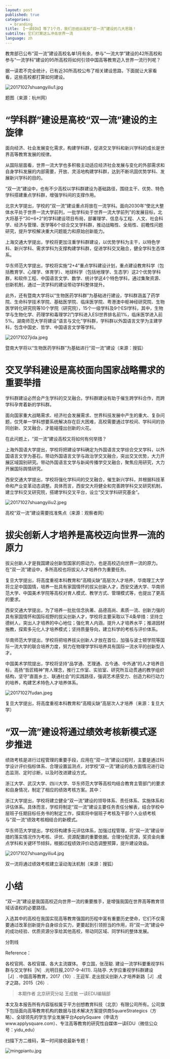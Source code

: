 ```yaml
---
layout: post
published: true
categories:
  - branding
title: 【一读EDU】等了1个月，我们总结出高校“双一流”建设的几大思路！
subtilte: 它们打算这么冲击世界一流
language: zh
---
```

教育部已公布“双一流”建设高校名单1月有余，参与“一流大学”建设的42所高校和参与“一流学科”建设的95所高校将如何引领中国高等教育迈入世界一流行列呢？

据一读君不完全统计，已有近30所高校公布了相关建设思路，下面就让大家看看，这些高校都打算如何建设。

![20171027shuangyiliu1.jpg]({{site.baseurl}}/image/20171027shuangyiliu1.jpg)

题图（来源：杭州网）

# “学科群”建设是高校“双一流”建设的主旋律
 
面向经济、社会发展变化需求，构建学科群，促进交叉学科和新兴学科的成长是世界高等教育发展的规律。

从国际层面看，世界一流大学也多积极主动适应经济社会发展与变化的外部需求和自身学科发展的内部需要，开放、灵活地构建学科群，达到不断巩固优势学科、发展新兴学科的目的。

“双一流”建设中，也有不少高校以学科群建设为基础路径，围绕主干、优势、特色学科搭建重点学科群，增强学科间的支撑作用。

北京大学提出，学校的“双⼀流”建设重点将放在⼀流学科。面向2030年“使北大整体⽔平处于世界一流大学前列，一批学科处于世界一流大学前列”的发展目标，北大将基于“30+6+2”的学科建设项目布局，部署理学、信息与工程、人文、社会科学、经济与管理、医学等6个综合交叉学科群，推动战略性、全局性、前瞻性问题研究，提升学校解决重大问题能力和原始创新能力。

上海交通大学提出，学校将更加注重学科群建设，以优势学科为主干，以特色学科、新兴学科、需求学科为支撑构建学科群，促进学科交叉融合，健全学科生态体系。

华东师范大学提出，学校将实施“2+4”重点学科建设计划，重点建设教育科学（包括教育学、心理学、体育学）、地球科学（包括地理学、生态学）这2个优势学科群，和软件工程、中国语言文学、数学、统计学这4个特色学科，通过集聚资源、创新机制，通过一流学科的建设带动学科整体提升。

此外，还有暨南大学将以“生物医药学科群”为基础进行建设，学科群涵盖了药学院、生命科学技术学院、基础医学院、临床医学院、粤港澳中枢神经研究院、生物医学转化研究院等10个学院（研究院），15个一级学科及9个ESI学科，其中，生物学与生物化学、药理学和毒理学2门学科进入ESI世界排名前1%，临床医学进入前5%。湖南师范大学将建设“语言与文化”学科群，学科群以外国语言文学为主建学科，包含中国史、哲学、中国语言文学等学科。

![20171027jida.jpeg]({{site.baseurl}}/image/20171027jida.jpeg)

暨南大学将以“生物医药学科群”为基础进行“双一流”建设（来源：搜狐）

# 交叉学科建设是高校面向国家战略需求的重要举措
 
学科群建设必然会产生学科的交叉融合。学科群建设有助于催生跨学科合作，而跨学科孕育着新的学科群。

面向国家重大战略需求、经济社会发展需求、世界科技发展中产生的重大、复杂问题，仅凭单一学科想要系统解决存在巨大困难，高校需要通过学校间、学科间的协同创新、交叉融合，才能碰撞出创新的火花。

在此问题上，“双一流”建设高校又将如何有何举措？

上海外国语大学提出，学校将把建设学科确定为外国语言文学综合交叉学科，以外国语言文学为基石，带动外国语言文学与政治学交叉融合，突出交叉优势，大力开展区域国别研究。带动外国语言文学与新闻传播学交叉融合，聚焦应用研究，大力开展国际舆情研究。

西安交通大学提出，学校将强化学科间的交叉融合，催生新兴学科，并根据科技革命和产业变革动态调整。具体而言，西安交大将健全和完善跨学科交叉研究机制，建立学科交叉研究院，搭建学科交叉平台，设立“交叉学科研究基金”。

![20171027shuangyiliu2.jpeg]({{site.baseurl}}/image/20171027shuangyiliu2.jpeg)

高校“双一流”建设需要找准焦点（来源：观察者网）

# 拔尖创新人才培养是高校迈向世界一流的原力
 
拔尖创新人才是我国建设创新型国家的原动力，也是高校迈向世界一流的原力。在“双一流”建设中，多所高校也将拔尖人才培养作为重要任务。

复旦大学提出，将高度重视本科教育和“高精尖缺”高层次人才培养，华南理工大学将立足中国国情，培养一批具有家国情怀的拔尖创新人才，西安交通大学、华南师范大学、中国美术学院等高校对育人模式、教学方式、管理模式等，也提出了更高的要求。

西安交通大学提出，为了培养一批批信念执著、品德高尚、素质一流、创新力强的具有家国情怀和国际视野的拔尖创新人才，学校将主要采取以下4条举措：坚持立德树人，突出人才培养的中心地位；强化育人内涵，提升人才培养水平；推进因材施教，探索多元化人才培养模式；坚持质量导向，建立科学的考核与评价体系。

华南师范大学提出，学校将把培养拔尖创新人才放在首位，加强与波士顿学院等国际一流大学的联合培养力度，努力在物理学学科培养具有国际一流水平的创新型人才。

中国美术学院提出，学校将坚持“品学通、艺理通、古今通、中外通”的人才培养目标，高扬“哲匠精神”育人理念，推行工作室、实验室、研究所互动贯通的教学组织结构，坚守“直面乡土、联通社会”的实践路径，强调艺术感受力、创造力和行动力的培养，构建艺术特色人才培养体系。

![20171027fudan.jpeg]({{site.baseurl}}/image/20171027fudan.jpeg)

复旦大学提出，将高度重视本科教育和“高精尖缺”高层次人才培养（来源：复旦大学）

# “双一流”建设将通过绩效考核新模式逐步推进
 
绩效考核是进行过程管理的重要手段，应用在“双一流”建设过程时，主要是通过科学设计评价指标体系、合理设置监测点，对学校“双一流“建设的各方面情况进行动态监测、定时诊断，以及时改进建设方式。

浙江大学、武汉大学、四川大学、华东师范大学等高校均结合教育主管部门的要求和自身情况，制定了相应的绩效考核方案。其中：

浙江大学提出，学校将建立健全“双一流”建设的领导体系、责任体系、实施体系和评估体系。具体而言，学校将制定“双一流”建设主要任务责任分解表，结合学校中层班子任期目标任务书的制定工作，探索将中层班子考核及干部个人业绩考核与“双一流”绩效考核相结合的新模式。

华东师范大学提出，学校将构建多元评估体系，加强过程管理，将“双一流”建设举措的落实情况作为考核、评优、资源配置的重要依据。合理分配资源，奖资金向重点学科和关键环节倾斜，根据过程绩效评价动态调整预算，提升建设效益。

![20171027shuangyiliu4.jpg]({{site.baseurl}}/image/20171027shuangyiliu4.jpg)

双一流将通过绩效考核建立滚动淘汰机制（来源：搜狐）

# 小结
 
“双一流”建设是我国高校迈向世界一流的重要推手，是增强我国在世界高等教育领域话语权的必要路径。

入选其中的高校在我国实现高等教育强国的历程中富有重要历史使命，它们不仅需要通过改革创新提升自身综合实力，更要起到引领担当的作用，将“双一流”建设中的成功经验、优质资源分享给其他高校，带动同区域、同学科的整体发展。

分割线

Reference：

各校官网、各校官媒、各大主流媒体。
李立国，张茂聪. 建设一流学科要重视学科群与交叉学科［N］.光明日报,2017-9-4(11).
马陆亭. 大学应重视学科群建设［J］. 中国高等教育，2017（10）.
王迎军. 走出拔尖创新人才培养新路［J］.成才之路，2015（26）. 

>本期作者
北京研究分站 王成敏
一读EDU编辑部

本文及本报告所有内容版权属于平方创想教育科技（北京）有限公司所有。公司旗下包括面向高等教育机构的数据与技术解决方案提供商SquareStrategics（方略）、全球领先的学生学业发展平台ApplySquare（申请方www.applysquare.com）、专注高等教育的研究性自媒体一读EDU（微信公众号：yidu_edu）

扫描下方二维码，第一时间接收最新专题！

![mingpiantu.jpg]({{site.baseurl}}/image/mingpiantu.jpg)
